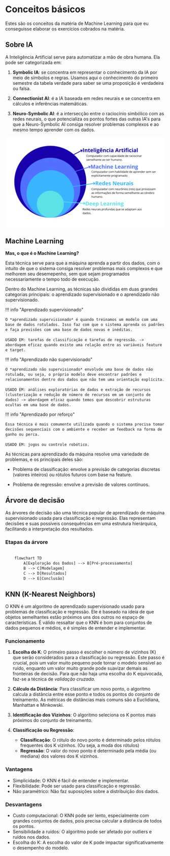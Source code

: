 # Conceitos básicos

Estes são os conceitos da matéria de Machine Learning para que eu conseguisse elaborar os exercícios cobrados na matéria.

## Sobre IA

A Inteligência Artificial serve para automatizar a mão de obra humana. Ela pode ser categorizada em:

1. **Symbolic IA**: se concentra em representar o conhecimento da IA por meio de símbolos e regras. Usamos aqui o conhecimento do primeiro semestre da tabela verdade para saber se uma proposição é verdadeira ou falsa.

2. **Connectionist AI**: é a IA baseada em redes neurais e se concentra em cálculos e inferências matemáticas.

3. **Neuro-Symbolic AI**: é a intersecção entre o raciocínio simbólico com as redes neurais, o que potencializa os pontos fortes das outras IA's para que a Neuro-Symbolic AI consiga resolver problemas complexos e ao mesmo tempo aprender com os dados.

![Hierarquia da IA](../../assets/images/IA.png)

## Machine Learning

**Mas, o que é o Machine Learning?**

Esta técnica serve para que a máquina aprenda a partir dos dados, com o intuito de que o sistema consiga resolver problemas mais complexos e que melhorem seu desemepenho, sem que sejam programados necessariamente o tempo todo de execução.

Dentro do Machine Learning, as técnicas são divididas em duas grandes categorias principais: o aprendizado supervisionado e o aprendizado não supervisionado.

!!! info "Aprendizado supervisionado"

    O *aprendizado supervisionado* é quando treinamos um modelo com uma base de dados rotulados. Isso faz com que o sistema aprenda os padrões e faça previsões com uma base de dados novas e inéditas.

    USADO EM: tarefas de classificação e tarefas de regressão. -> abordagem eficaz quando existe uma relação entre as variáveis feature e target.

!!! info "Aprendizado não supervisionado"

    O *aprendizado não supervisionado* envolvde uma base de dados não rotulada, ou seja, o próprio modelo deve encontrar padrões e relacionamentos dentro dos dados que não tem uma orientação explícita.

    USADO EM: análises exploratórias de dados e extração de recursos (clusterização e redução de número de recursos em um conjunto de dados) -> abordagem eficaz quando temos que descobrir estruturas ocultas em uma base de dados.

!!! info "Aprendizado por reforço"

    Essa técnica é mais comumente utilizada quando o sistema precisa tomar decisões sequenciais com o ambiente e receber um feedback na forma de ganho ou perca.

    USADO EM: jogos ou controle robótico.

As técnicas para aprendizado da máquina resolve uma variedade de problemas, e os principais deles são:

* Problema de classificação: envolve a previsão de categorias discretas (valores inteiros) ou rótulos futuros com base na feature.

* Problema de regressão: envolve a previsão de valores contínuos.

## Árvore de decisão

As árvores de decisão são uma técnica popular de aprendizado de máquina supervisionado usada para classificação e regressão. Elas representam decisões e suas possíveis consequências em uma estrutura hierárquica, facilitando a interpretação dos resultados.

### Etapas da árvore

``` mermaid

    flowchart TD
        A[Exploração dos Dados] --> B[Pré-processamento]
        B --> C[Modelagem]
        C --> D[Resultados]
        D --> E[Conclusão]

```

## KNN (K-Nearest Neighbors)

O KNN é um algoritmo de aprendizado supervisionado usado para problemas de classificação e regressão. Ele é baseado na ideia de que objetos semelhantes estão próximos uns dos outros no espaço de características. É válido ressaltar que o KNN é bom para conjuntos de dados pequenos e médios, e é simples de entender e implementar.

### Funcionamento

1. **Escolha do K**: O primeiro passo é escolher o número de vizinhos (K) que serão considerados para a classificação ou regressão. Este passo é crucial, pois um valor muito pequeno pode tornar o modelo sensível ao ruído, enquanto um valor muito grande pode suavizar demais as fronteiras de decisão. Para que não haja uma escolha do K equivocada, faz-se a técnica de *validação cruzada*.

2. **Cálculo da Distância**: Para classificar um novo ponto, o algoritmo calcula a distância entre esse ponto e todos os pontos do conjunto de treinamento. As métricas de distâncias mais comuns são a Euclidiana, Manhattan e Minkowski.

3. **Identificação dos Vizinhos**: O algoritmo seleciona os K pontos mais próximos do conjunto de treinamento.

4. **Classificação ou Regressão**:
   * **Classificação**: O rótulo do novo ponto é determinado pelos rótulos frequentes dos K vizinhos. (Ou seja, a moda dos rótulos)
   * **Regressão**: O valor do novo ponto é determinado pela média (ou mediana) dos valores dos K vizinhos.

### Vantagens

* Simplicidade: O KNN é fácil de entender e implementar.
* Flexibilidade: Pode ser usado para classificação e regressão.
* Não paramétrico: Não faz suposições sobre a distribuição dos dados.

### Desvantagens

* Custo computacional: O KNN pode ser lento, especialmente com grandes conjuntos de dados, pois precisa calcular a distância de todos os pontos.
* Sensibilidade a ruídos: O algoritmo pode ser afetado por outliers e ruídos nos dados.
* Escolha do K: A escolha do valor de K pode impactar significativamente o desempenho do modelo.
